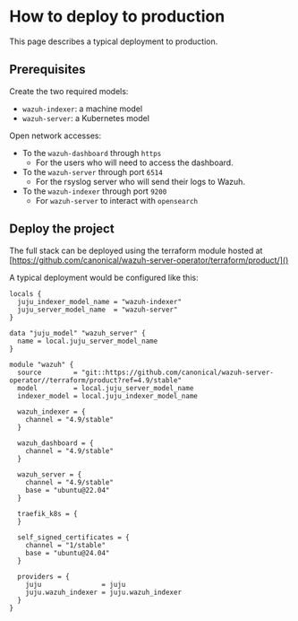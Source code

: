 # How to deploy to production

This page describes a typical deployment to production.

## Prerequisites

Create the two required models:
- `wazuh-indexer`: a machine model
- `wazuh-server`: a Kubernetes model

Open network accesses:
- To the `wazuh-dashboard` through `https`
  - For the users who will need to access the dashboard.
- To the `wazuh-server` through port `6514`
  - For the rsyslog server who will send their logs to Wazuh.
- To the `wazuh-indexer` through port `9200`
  - For `wazuh-server` to interact with `opensearch`

## Deploy the project

The full stack can be deployed using the terraform module hosted at [https://github.com/canonical/wazuh-server-operator/terraform/product/]()

A typical deployment would be configured like this:
```
locals {
  juju_indexer_model_name = "wazuh-indexer"
  juju_server_model_name  = "wazuh-server"
}

data "juju_model" "wazuh_server" {
  name = local.juju_server_model_name
}

module "wazuh" {
  source        = "git::https://github.com/canonical/wazuh-server-operator//terraform/product?ref=4.9/stable"
  model         = local.juju_server_model_name
  indexer_model = local.juju_indexer_model_name

  wazuh_indexer = {
    channel = "4.9/stable"
  }

  wazuh_dashboard = {
    channel = "4.9/stable"
  }

  wazuh_server = {
    channel = "4.9/stable"
    base = "ubuntu@22.04"
  }

  traefik_k8s = {
  }

  self_signed_certificates = {
    channel = "1/stable"
    base = "ubuntu@24.04"
  }

  providers = {
    juju               = juju
    juju.wazuh_indexer = juju.wazuh_indexer
  }
}
```
